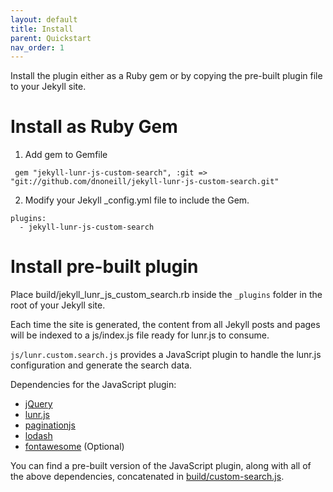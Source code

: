 ```yaml
---
layout: default
title: Install
parent: Quickstart
nav_order: 1
---
```


Install the plugin either as a Ruby gem or by copying the pre-built plugin file to your Jekyll site.

# Install as Ruby Gem

1. Add gem to Gemfile
```
 gem "jekyll-lunr-js-custom-search", :git => "git://github.com/dnoneill/jekyll-lunr-js-custom-search.git"
```

2. Modify your Jekyll _config.yml file to include the Gem.
```
plugins:
  - jekyll-lunr-js-custom-search
```

# Install pre-built plugin

Place build/jekyll_lunr_js_custom_search.rb inside the `_plugins` folder in the root of your Jekyll site.

Each time the site is generated, the content from all Jekyll posts and pages will be indexed to a js/index.js file ready for lunr.js to consume.

`js/lunr.custom.search.js` provides a JavaScript plugin to handle the lunr.js configuration and generate the search data.

Dependencies for the JavaScript plugin:
* [jQuery](http://jquery.com)
* [lunr.js](http://lunrjs.com)
* [paginationjs](http://pagination.js.org)
* [lodash](http://lodash.com)
* [fontawesome](http://fontawesome.com) (Optional)

You can find a pre-built version of the JavaScript plugin, along with all of the above dependencies, concatenated in [build/custom-search.js](https://github.com/dnoneill/jekyll-lunr-js-search/blob/master/build/custom-search.js).
